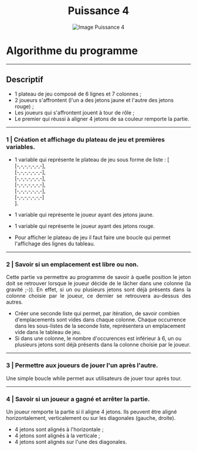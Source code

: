 <h1 align="center">Puissance 4</h1>

<p align="center">
    <img id="picture" src="https://upload.wikimedia.org/wikipedia/commons/thumb/d/dc/Puissance4_01.svg/langfr-440px-Puissance4_01.svg.png" alt="Image Puissance 4">
</p>

# Algorithme du programme
-----------------

## Descriptif

* 1 plateau de jeu composé de 6 lignes et 7 colonnes ;
* 2 joueurs s'affrontent (l'un a des jetons jaune et l'autre des jetons rouge) ;
* Les joueurs qui s'affrontent jouent à tour de rôle ;
* Le premier qui réussi à aligner 4 jetons de sa couleur remporte la partie.

-----------------

### 1 | Création et affichage du plateau de jeu et premières variables.

* 1 variable qui représente le plateau de jeu sous forme de liste :
[  
    [-,-,-,-,-,-,-],   
    [-,-,-,-,-,-,-],   
    [-,-,-,-,-,-,-],    
    [-,-,-,-,-,-,-],  
    [-,-,-,-,-,-,-],  
    [-,-,-,-,-,-,-]  
].
* 1 variable qui représente le joueur ayant des jetons jaune.
* 1 variable qui représente le joueur ayant des jetons rouge.

* Pour afficher le plateau de jeu il faut faire une boucle qui permet l'affichage des lignes du tableau.

-----------------

### 2 | Savoir si un emplacement est libre ou non.

<p align="justify">
Cette partie va permettre au programme de savoir à quelle position le jeton doit se retrouver lorsque le joueur décide de le lâcher dans une colonne (la gravité ;-)). En effet, si un ou plusieurs jetons sont déjà présents dans la colonne choisie par le joueur, ce dernier se retrouvera au-dessus des autres.
</p>

* Créer une seconde liste qui permet, par itération, de savoir combien d'emplacements sont vides dans chaque colonne. Chaque occurrence dans les sous-listes de la seconde liste, représentera un emplacement vide dans le tableau de jeu.
* Si dans une colonne, le nombre d'occurences est inférieur à 6, un ou plusieurs jetons sont déjà présents dans la colonne choisie par le joueur.

-----------------

### 3 | Permettre aux joueurs de jouer l'un après l'autre.

Une simple boucle while permet aux utilisateurs de jouer tour après tour.

-----------------

### 4 | Savoir si un joueur a gagné et arrêter la partie.

Un joueur remporte la partie si il aligne 4 jetons. Ils peuvent être aligné horizontalement, verticalement ou sur les diagonales (gauche, droite). 

* 4 jetons sont alignés à l'horizontale ;
* 4 jetons sont alignés à la verticale ;
* 4 jetons sont alignés sur l'une des diagonales.
